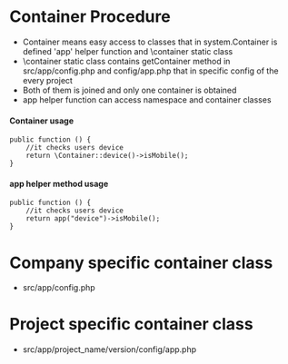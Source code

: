 # Container Procedure
* Container means easy access to classes that in system.Container is defined 'app' helper function and \container static class
* \container static class contains getContainer method in src/app/config.php and config/app.php that in specific config of the every project
* Both of them is joined and only one container is obtained
* app helper function can access namespace and container classes



#### Container usage

```
public function () {
    //it checks users device
    return \Container::device()->isMobile();
}

```

#### app helper method usage

```
public function () {
    //it checks users device
    return app("device")->isMobile();
}

```


# Company specific container class
* src/app/config.php

# Project specific container class
* src/app/project_name/version/config/app.php
